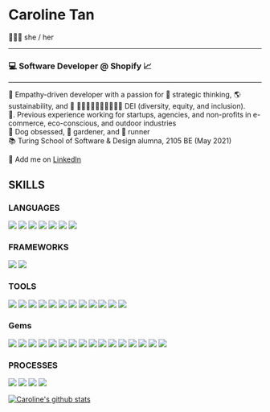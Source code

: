 <!--
**carolinectan/carolinectan** is a ✨ _special_ ✨ repository because its `README.md` (this file) appears on your GitHub profile.

Here are some ideas to get you started:

- 🔭 I’m currently working on ...
- 🌱 I’m currently learning ...
- 👯 I’m looking to collaborate on ...
- 🤔 I’m looking for help with ...
- 💬 Ask me about ...
- 📫 How to reach me: ...
- 😄 Pronouns: ...
- ⚡ Fun fact: ...
-->
# Caroline Tan
🙋🏻‍♀️  she / her <br>

*** *** ***
### 💻  Software Developer @ Shopify 📈<br>
*** *** ***

💛  Empathy-driven developer with a passion for 🧠 strategic thinking, 🌎 sustainability, and 🌈 ✌🏻✌🏼✌🏽✌🏾✌🏿 DEI (diversity, equity, and inclusion).<br>
💼. Previous experience working for startups, agencies, and non-profits in e-commerce, eco-conscious, and outdoor industries<br>
🐶  Dog obsessed, 🌱 gardener, and 👟 runner<br>
📚  Turing School of Software & Design alumna, 2105 BE (May 2021)<br>
<!-- 🤓  Currently learning how to consume and build APIs<br> -->
🔎  Add me on [LinkedIn](https://www.linkedin.com/in/carolinectan/)<br>

## SKILLS
### LANGUAGES
<p>
  <img src="https://img.shields.io/badge/ruby%20-201E84.svg?&style=for-the-badge&logo=ruby&logoColor=white" />
    <img src="https://img.shields.io/badge/-GraphQL-2A42D0.svg?style=for-the-badge" />
  <img src="https://img.shields.io/badge/html5%20-B8189A.svg?&style=for-the-badge&logo=html5&logoColor=white" />
  <img src="https://img.shields.io/badge/css3%20-7119C2.svg?&style=for-the-badge&logo=css3&logoColor=white" />
  <img src="https://img.shields.io/badge/SQL%20-201E84.svg?style=for-the-badge&logo=SQL&logoColor=white" />
  <img src="https://img.shields.io/badge/ActiveRecord%20-2A42D0.svg?&style=for-the-badge&logo=ActiveRecord&logoColor=white" />
  <img src="https://img.shields.io/badge/typescript%20-B8189A.svg?style=for-the-badge&logo=typescript&logoColor=white" />
  

</p>

### FRAMEWORKS
<p>
  <img src="https://img.shields.io/badge/Ruby%20on%20Rails-7119C2.svg?&style=for-the-badge&logo=rubyonrails&logoColor=white" />
  <img src="https://img.shields.io/badge/react-201E84.svg?style=for-the-badge&logo=react&logoColor=%2361DAFB" />
</p>

### TOOLS 
<p>
  <img src="https://img.shields.io/badge/Atom-201E84.svg?&style=for-the-badge&logo=atom&logoColor=white" />
  <img src="https://img.shields.io/badge/vscode%20-B8189A.svg?&style=for-the-badge&logo=vscode&logoColor=white" />
  <img src="https://img.shields.io/badge/heroku%20-7119C2.svg?&style=for-the-badge&logo=heroku&logoColor=white" />
  <img src="https://img.shields.io/badge/CI%20-201E84.svg?&style=for-the-badge&logo=CI&logoColor=white" />
  <img src="https://img.shields.io/badge/Postgres%20-2A42D0.svg?&style=for-the-badge&logo=Postgres&logoColor=white" />
  <img src="https://img.shields.io/badge/Postico%20-B8189A.svg?&style=for-the-badge&logo=Postico&logoColor=white" />
  <img src="https://img.shields.io/badge/Git%20-7119C2.svg?&style=for-the-badge&logo=Git&logoColor=white" />
  <img src="https://img.shields.io/badge/GitHub-201E84.svg?&style=for-the-badge&logo=github&logoColor=white" />
  <img src="https://img.shields.io/badge/hound-2A42D0.svg?&style=for-the-badge&logo=hound&logoColor=white" />
  <img src="https://img.shields.io/badge/Postman-B8189A.svg?&style=for-the-badge&logo=postman&logoColor=white" />
  <img src="https://img.shields.io/badge/Slack-7119C2.svg?&style=for-the-badge&logo=slack&logoColor=white" />
  <img src="https://img.shields.io/badge/travis--ci-201E84.svg?&style=for-the-badge&logo=travis&logoColor=white" />
                                                                                                              
</p>

### Gems
<p>
  <img src="https://img.shields.io/badge/bootstrap-201E84.svg?&style=for-the-badge&logo=bootstrap&logoColor=white" />
  <img src="https://img.shields.io/badge/capybara-2A42D0.svg?&style=for-the-badge&logo=rubygems&logoColor=white" />
  <img src="https://img.shields.io/badge/factorybot-B8189A.svg?&style=for-the-badge&logo=rubygems&logoColor=white" />
  <img src="https://img.shields.io/badge/faker-7119C2.svg?&style=for-the-badge&logo=rubygems&logoColor=white" />
  <img src="https://img.shields.io/badge/faraday-201E84.svg?&style=for-the-badge&logo=rubygems&logoColor=white" />
  <img src="https://img.shields.io/badge/figaro-2A42D0.svg?&style=for-the-badge&logo=rubygems&logoColor=white" />
  <img src="https://img.shields.io/badge/launchy-B8189A.svg?&style=for-the-badge&logo=rubygems&logoColor=white" />
  <img src="https://img.shields.io/badge/minitests-7119C2.svg?&style=for-the-badge&logo=rubygems&logoColor=white" />
  <img src="https://img.shields.io/badge/orderly-201E84.svg?&style=for-the-badge&logo=rubygems&logoColor=white" />
  <img src="https://img.shields.io/badge/pry-2A42D0.svg?&style=for-the-badge&logo=rubygems&logoColor=white" />
  <img src="https://img.shields.io/badge/rspec-B8189A.svg?&style=for-the-badge&logo=rubygems&logoColor=white" />
  <img src="https://img.shields.io/badge/RuboCop-7119C2.svg?&style=for-the-badge&logo=rubygems&logoColor=white" />
  <img src="https://img.shields.io/badge/shoulda--matchers-201E84.svg?&style=for-the-badge&logo=rubygems&logoColor=white" />
  <img src="https://img.shields.io/badge/simplecov-2A42D0.svg?&style=for-the-badge&logo=rubygems&logoColor=white" />
  <img src="https://img.shields.io/badge/vcr-B8189A.svg?&style=for-the-badge&logo=rubygems&logoColor=white" />
  <img src="https://img.shields.io/badge/webmock-7119C2.svg?&style=for-the-badge&logo=rubygems&logoColor=white" />
</p>

### PROCESSES
<p>
  <img src="https://img.shields.io/badge/OOP%20-201E84.svg?&style=for-the-badge&logo=OOP&logoColor=white" />
  <img src="https://img.shields.io/badge/TDD%20-2A42D0.svg?&style=for-the-badge&logo=TDD&logoColor=white" />
  <img src="https://img.shields.io/badge/MVC%20-B8189A.svg?&style=for-the-badge&logo=MVC&logoColor=white" />
  <img src="https://img.shields.io/badge/REST%20-7119C2.svg?&style=for-the-badge&logo=REST&logoColor=white" />
</p>

[![Caroline's github stats](https://github-readme-stats.vercel.app/api?username=carolinectan&count_private=true&show_icons=true)](https://github.com/carolinectan/github-readme-stats)
